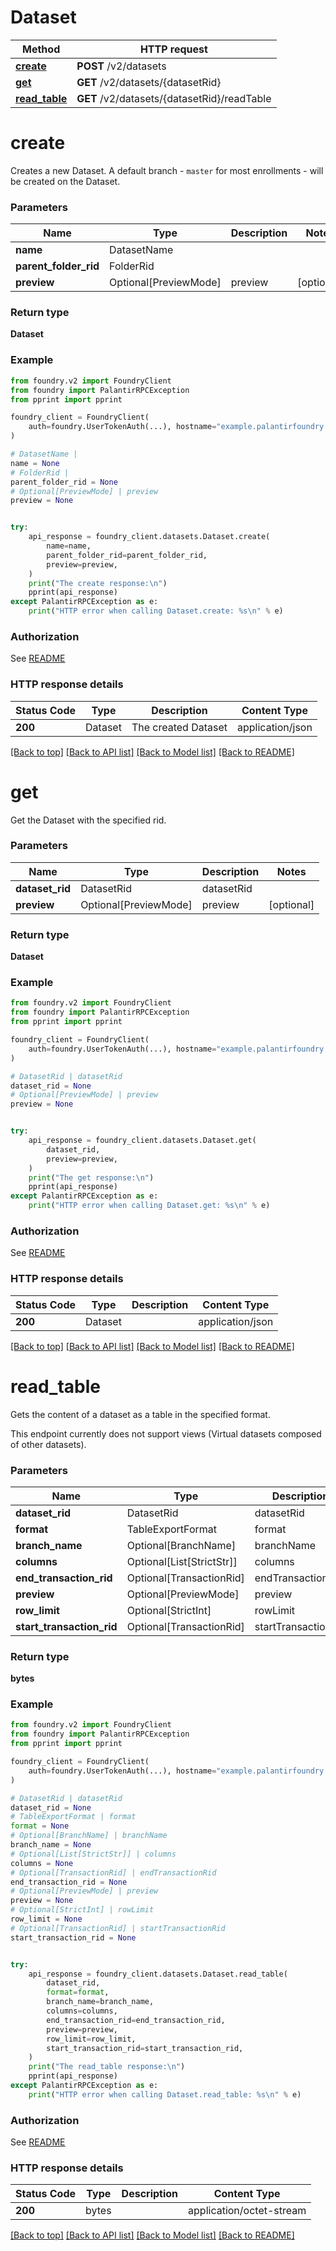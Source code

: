 # Dataset

Method | HTTP request |
------------- | ------------- |
[**create**](#create) | **POST** /v2/datasets |
[**get**](#get) | **GET** /v2/datasets/{datasetRid} |
[**read_table**](#read_table) | **GET** /v2/datasets/{datasetRid}/readTable |

# **create**
Creates a new Dataset. A default branch - `master` for most enrollments - will be created on the Dataset.


### Parameters

Name | Type | Description  | Notes |
------------- | ------------- | ------------- | ------------- |
**name** | DatasetName |  |  |
**parent_folder_rid** | FolderRid |  |  |
**preview** | Optional[PreviewMode] | preview | [optional] |

### Return type
**Dataset**

### Example

```python
from foundry.v2 import FoundryClient
from foundry import PalantirRPCException
from pprint import pprint

foundry_client = FoundryClient(
    auth=foundry.UserTokenAuth(...), hostname="example.palantirfoundry.com"
)

# DatasetName |
name = None
# FolderRid |
parent_folder_rid = None
# Optional[PreviewMode] | preview
preview = None


try:
    api_response = foundry_client.datasets.Dataset.create(
        name=name,
        parent_folder_rid=parent_folder_rid,
        preview=preview,
    )
    print("The create response:\n")
    pprint(api_response)
except PalantirRPCException as e:
    print("HTTP error when calling Dataset.create: %s\n" % e)

```



### Authorization

See [README](../../../README.md#authorization)

### HTTP response details
| Status Code | Type        | Description | Content Type |
|-------------|-------------|-------------|------------------|
**200** | Dataset  | The created Dataset | application/json |

[[Back to top]](#) [[Back to API list]](../../../README.md#apis-v2-link) [[Back to Model list]](../../../README.md#models-v2-link) [[Back to README]](../../../README.md)

# **get**
Get the Dataset with the specified rid.

### Parameters

Name | Type | Description  | Notes |
------------- | ------------- | ------------- | ------------- |
**dataset_rid** | DatasetRid | datasetRid |  |
**preview** | Optional[PreviewMode] | preview | [optional] |

### Return type
**Dataset**

### Example

```python
from foundry.v2 import FoundryClient
from foundry import PalantirRPCException
from pprint import pprint

foundry_client = FoundryClient(
    auth=foundry.UserTokenAuth(...), hostname="example.palantirfoundry.com"
)

# DatasetRid | datasetRid
dataset_rid = None
# Optional[PreviewMode] | preview
preview = None


try:
    api_response = foundry_client.datasets.Dataset.get(
        dataset_rid,
        preview=preview,
    )
    print("The get response:\n")
    pprint(api_response)
except PalantirRPCException as e:
    print("HTTP error when calling Dataset.get: %s\n" % e)

```



### Authorization

See [README](../../../README.md#authorization)

### HTTP response details
| Status Code | Type        | Description | Content Type |
|-------------|-------------|-------------|------------------|
**200** | Dataset  |  | application/json |

[[Back to top]](#) [[Back to API list]](../../../README.md#apis-v2-link) [[Back to Model list]](../../../README.md#models-v2-link) [[Back to README]](../../../README.md)

# **read_table**
Gets the content of a dataset as a table in the specified format.

This endpoint currently does not support views (Virtual datasets composed of other datasets).


### Parameters

Name | Type | Description  | Notes |
------------- | ------------- | ------------- | ------------- |
**dataset_rid** | DatasetRid | datasetRid |  |
**format** | TableExportFormat | format |  |
**branch_name** | Optional[BranchName] | branchName | [optional] |
**columns** | Optional[List[StrictStr]] | columns | [optional] |
**end_transaction_rid** | Optional[TransactionRid] | endTransactionRid | [optional] |
**preview** | Optional[PreviewMode] | preview | [optional] |
**row_limit** | Optional[StrictInt] | rowLimit | [optional] |
**start_transaction_rid** | Optional[TransactionRid] | startTransactionRid | [optional] |

### Return type
**bytes**

### Example

```python
from foundry.v2 import FoundryClient
from foundry import PalantirRPCException
from pprint import pprint

foundry_client = FoundryClient(
    auth=foundry.UserTokenAuth(...), hostname="example.palantirfoundry.com"
)

# DatasetRid | datasetRid
dataset_rid = None
# TableExportFormat | format
format = None
# Optional[BranchName] | branchName
branch_name = None
# Optional[List[StrictStr]] | columns
columns = None
# Optional[TransactionRid] | endTransactionRid
end_transaction_rid = None
# Optional[PreviewMode] | preview
preview = None
# Optional[StrictInt] | rowLimit
row_limit = None
# Optional[TransactionRid] | startTransactionRid
start_transaction_rid = None


try:
    api_response = foundry_client.datasets.Dataset.read_table(
        dataset_rid,
        format=format,
        branch_name=branch_name,
        columns=columns,
        end_transaction_rid=end_transaction_rid,
        preview=preview,
        row_limit=row_limit,
        start_transaction_rid=start_transaction_rid,
    )
    print("The read_table response:\n")
    pprint(api_response)
except PalantirRPCException as e:
    print("HTTP error when calling Dataset.read_table: %s\n" % e)

```



### Authorization

See [README](../../../README.md#authorization)

### HTTP response details
| Status Code | Type        | Description | Content Type |
|-------------|-------------|-------------|------------------|
**200** | bytes  |  | application/octet-stream |

[[Back to top]](#) [[Back to API list]](../../../README.md#apis-v2-link) [[Back to Model list]](../../../README.md#models-v2-link) [[Back to README]](../../../README.md)

